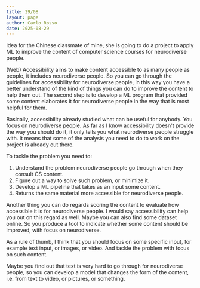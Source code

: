 ```yaml
---
title: 29/08
layout: page
author: Carlo Rosso
date: 2025-08-29
---
```


Idea for the Chinese classmate of mine, she is going to do a project to apply ML
to improve the content of computer science courses for neurodiverse people.

(Web) Accessibility aims to make content accessible to as many people as people,
it includes neurodiverse people. So you can go through the guidelines for
accessibility for neurodiverse people, in this way you have a better understand
of the kind of things you can do to improve the content to help them out.
The second step is to develop a ML program that provided some content
elaborates it for neurodiverse people in the way that is most helpful for them.

Basically, accessibility already studied what can be useful for anybody. You
focus on neurodiverse people. As far as I know accessibility doesn't provide the
way you should do it, it only tells you what neurodiverse people struggle with.
It means that some of the analysis you need to do to work on the project is
already out there.

To tackle the problem you need to:
1. Understand the problem neurodiverse people go through when they consult CS
   content.
2. Figure out a way to solve such problem, or minimize it.
3. Develop a ML pipeline that takes as an input some content.
4. Returns the same material more accessible for neurodiverse people.

Another thing you can do regards scoring the content to evaluate how 
accessible it is for neurodiverse people.
I would say accessibility can help you out on this regard as well. Maybe you can
also find some dataset online.
So you produce a tool to indicate whether some content should be improved, with
focus on neurodiverse.

As a rule of thumb, I think that you should focus on some specific input, for
example text input, or images, or video. And tackle the problem with focus on
such content.

Maybe you find out that text is very hard to go through for neurodiverse people,
so you can develop a model that changes the form of the content, i.e. from text
to video, or pictures, or something.



